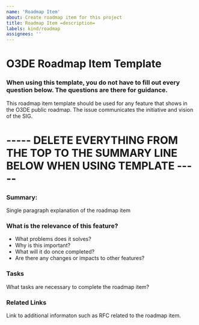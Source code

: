 ```yaml
---
name: 'Roadmap Item'
about: Create roadmap item for this project
title: Roadmap Item =description=
labels: kind/roadmap
assignees: ''
---
```


# O3DE Roadmap Item Template

### When using this template, you do not have to fill out every question below. The questions are there for guidance.

This roadmap item template should be used for any feature that shows in the O3DE public roadmap. The issue communicates the initiative and vision of the SIG.

# ----- DELETE EVERYTHING FROM THE TOP TO THE SUMMARY LINE BELOW WHEN USING TEMPLATE ----- #

### Summary:
Single paragraph explanation of the roadmap item

### What is the relevance of this feature?
- What problems does it solves? 
- Why is this important? 
- What will it do once completed?
- Are there any changes or impacts to other features? 

### Tasks
What tasks are necessary to complete the roadmap item?

### Related Links
Link to additional informaton such as RFC related to the roadmap item.
